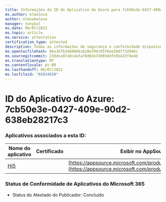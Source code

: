 ```yaml
---
title: Informações da ID do Aplicativo do Azure para 7cb50e3e-0427-409e-90d2-638eb28217c3
ms.author: elmalova
author: elenamalova
manager: tonybal
ms.date: 06/07/2022
ms.topic: article
ms.service: attestation
certification_type: attested
description: Todas as informações de segurança e conformidade disponíveis para 7cb50e3e-0427-409e-90d2-638eb28217c3.
ms.openlocfilehash: b6a36fb3de0666c620ef99c05f6ee28df732046c
ms.sourcegitcommit: 238dca97a9cdafa78d63e74993ddfe91423fde4d
ms.translationtype: MT
ms.contentlocale: pt-BR
ms.lasthandoff: 06/07/2022
ms.locfileid: "65934838"
---
```

# <a name="azure-app-id-7cb50e3e-0427-409e-90d2-638eb28217c3"></a>ID do Aplicativo do Azure: 7cb50e3e-0427-409e-90d2-638eb28217c3


### <a name="apps-associated-with-this-id"></a>Aplicativos associados a esta ID:
| **Nome do aplicativo** | **Certificado** | **Exibir no AppSource** |
|--------------|---------------|-----------------------|
| [Hi5](../forward/WA200001610.md) |  | [https://appsource.microsoft.com/product/office/WA200001610](https://appsource.microsoft.com/product/office/WA200001610) |

### <a name="microsoft-365-app-compliance-status"></a>Status de Conformidade de Aplicativos do Microsoft 365
- Status do Atestado do Publicador: Concluído
